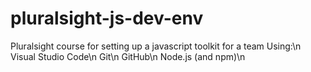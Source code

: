 # pluralsight-js-dev-env
Pluralsight course for setting up a javascript toolkit for a team
Using:\n
Visual Studio Code\n
Git\n
GitHub\n
Node.js (and npm)\n
